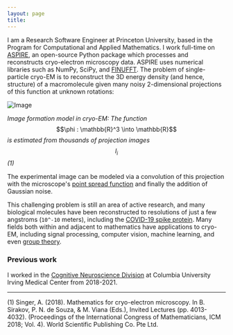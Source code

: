 ```yaml
---
layout: page
title: 
---
```


I am a Research Software Engineer at Princeton University, based in the Program for Computational and Applied Mathematics. I work full-time on [ASPIRE](https://github.com/ComputationalCryoEM/ASPIRE-Python), an open-source Python package which processes and reconstructs cryo-electron microscopy data. ASPIRE uses numerical libraries such as NumPy, SciPy, and [FINUFFT](https://github.com/flatironinstitute/finufft). The problem of single-particle cryo-EM is to reconstruct the 3D energy density (and hence, structure) of a macromolecule given many noisy 2-dimensional projections of this function at unknown rotations:

![Image](https://quicklatex.com/cache3/74/ql_671de6d2466dfee3a005ddf9e6285b74_l3.png)

_Image formation model in cryo-EM: The function_ $$\phi : \mathbb{R}^3 \into \mathbb{R}$$ _is estimated from thousands of projection images_ $$I_i$$ _(1)_

The experimental image can be modeled via a convolution of this projection with the microscope's [point spread function](https://en.wikipedia.org/wiki/Point_spread_function) and finally the addition of Gaussian noise. 

This challenging problem is still an area of active research, and many biological molecules have been reconstructed to resolutions of just a few angstroms (`10^-10` meters), including the [COVID-19 spike protein](https://www.ebi.ac.uk/emdb/EMD-11526). Many fields both within and adjacent to mathematics have applications to cryo-EM, including signal processing, computer vision, machine learning, and even [group theory](https://arxiv.org/abs/1712.10163).

### Previous work 

I worked in the [Cognitive Neuroscience Division](http://www.columbianeuroresearch.org/taub/res-cognitive.html) at Columbia University Irving Medical Center from 2018-2021. 


---------
(1) Singer, A. (2018). Mathematics for cryo-electron microscopy. In B. Sirakov, P. N. de Souza, & M. Viana (Eds.), Invited Lectures (pp. 4013-4032). (Proceedings of the International Congress of Mathematicians, ICM 2018; Vol. 4). World Scientific Publishing Co. Pte Ltd.
